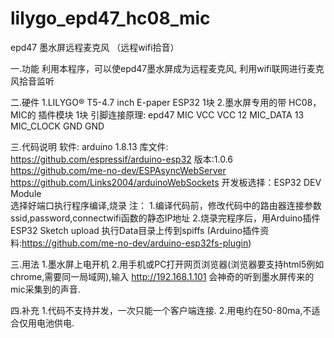 # lilygo_epd47_hc08_mic
epd47 墨水屏远程麦克风 （远程wifi拾音）

一.功能
利用本程序，可以使epd47墨水屏成为远程麦克风, 利用wifi联网进行麦克风拾音监听

二.硬件
1.LILYGO® T5-4.7 inch E-paper ESP32 1块 
2.墨水屏专用的带 HC08，MIC的 插件模块 1块
引脚连接原理:
epd47 MIC
VCC   VCC
12    MIC_DATA
13    MIC_CLOCK
GND   GND

三.代码说明
软件: arduino 1.8.13
库文件:
https://github.com/espressif/arduino-esp32 版本:1.0.6
https://github.com/me-no-dev/ESPAsyncWebServer 
https://github.com/Links2004/arduinoWebSockets
开发板选择：ESP32 DEV Module   
选择好端口执行程序编译,烧录
注：
1.编译代码前，修改代码中的路由器连接参数ssid,password,connectwifi函数的静态IP地址
2.烧录完程序后，用Arduino插件 ESP32 Sketch upload 执行Data目录上传到spiffs (Arduino插件资料:https://github.com/me-no-dev/arduino-esp32fs-plugin)

三.用法
1.墨水屏上电开机
2.用手机或PC打开网页浏览器(浏览器要支持html5例如chrome,需要同一局域网),输入 http://192.168.1.101 会神奇的听到墨水屏传来的 mic采集到的声音.

四.补充
1.代码不支持并发，一次只能一个客户端连接.
2.用电约在50-80ma,不适合仅用电池供电.
